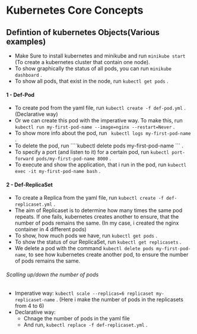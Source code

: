 # Kubernetes Core Concepts
## Defintion of kubernetes Objects(Various examples)

- Make Sure to install kubernetes and minikube and run ``` minikube start ``` (To create a kubernetes cluster that contain one node).
- To show  graphically the status of all pods, you can run ``` minikube dashboard ``` .
- To show all pods, that exist in the node, run ``` kubectl get pods ``` .

#### 1 - Def-Pod

- To create pod from the yaml file, run ``` kubectl create -f def-pod.yml ``` . (Declarative way)
- Or we can create this pod with the imperative way. To make this, run ``` kubectl run my-first-pod-name --image=nginx --restart=Never ``` .
- To show more info about the pod, run ``` kubectl logs my-first-pod-name``` .
- To delete the pod, run ````kubectl delete pods my-first-pod-name ``` .
- To specify a port (and listen to it) for a certain pod, run ``` kubectl port-forward pods/my-first-pod-name 8000 ``` .
- To execute and  show the application, that i run in the pod, run ``` kubectl exec -it my-first-pod-name bash ``` .

#### 2 - Def-ReplicaSet

- To create a Replica from the yaml file, run ``` kubectl create -f def-replicaset.yml ``` .
- The aim of Replicaset is to determine how many times the same pod repeats. If one fails, kubernetes creates another to ensure, that the number of pods remains the same. (In my case, i created the nginx container in 4 different pods)
- To show, how much pods we have, run ``` kubectl get pods ``` .
- To show the status of our ReplicaSet, run ``` kubectl get replicasets ``` .
- We delete a pod with the command  ``` kubectl delete pods my-first-pod-name ```, to see how kubernetes create another pod, to ensure the number of pods remains the same.

###### Scalling up/down the number of pods

- Imperative way: ``` kubectl scale --replicas=6 replicaset my-replicaset-name ``` . (Here i make the   number of pods in the replicasets from 4 to 6)
- Declarative way: 
    * Chnage the number of pods in the yaml file
    * And run, ``` kubectl replace -f def-replicaset.yml ``` .
  
